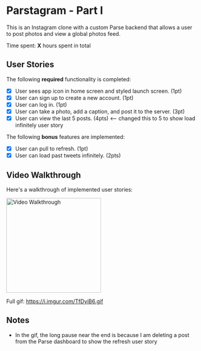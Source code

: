 # Parstagram - Part I

This is an Instagram clone with a custom Parse backend that allows a user to post photos and view a global photos feed.

Time spent: **X** hours spent in total

## User Stories

The following **required** functionality is completed:

- [x] User sees app icon in home screen and styled launch screen. (1pt)
- [x] User can sign up to create a new account. (1pt)
- [x] User can log in. (1pt)
- [x] User can take a photo, add a caption, and post it to the server. (3pt)
- [x] User can view the last 5 posts. (4pts) <-- changed this to 5 to show load infinitely user story

The following **bonus** features are implemented:

- [x] User can pull to refresh. (1pt)
- [x] User can load past tweets infinitely. (2pts)

## Video Walkthrough

Here's a walkthrough of implemented user stories:

<img src='https://media0.giphy.com/media/lQUy8sJwjLXUyHtAEV/giphy.gif?cid=4d1e4f29a294db773eb966aedf560d0e55cad1388a3dcc69&rid=giphy.gif' title='Video Walkthrough' width='250' alt='Video Walkthrough' />

Full gif: https://i.imgur.com/TfDyiB6.gif

## Notes

- In the gif, the long pause near the end is because I am deleting a post from the Parse dashboard to show the refresh user story 
